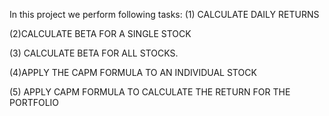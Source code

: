 In this project we perform following tasks:
(1) CALCULATE DAILY RETURNS

(2)CALCULATE BETA FOR A SINGLE STOCK

(3) CALCULATE BETA FOR ALL STOCKS.

(4)APPLY THE CAPM FORMULA TO AN INDIVIDUAL STOCK

(5) APPLY CAPM FORMULA TO CALCULATE THE RETURN FOR THE PORTFOLIO

